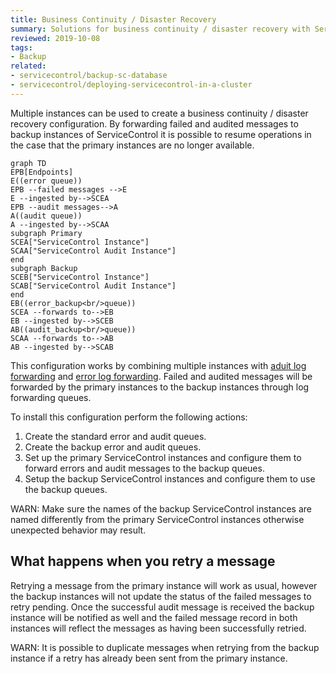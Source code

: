 ```yaml
---
title: Business Continuity / Disaster Recovery
summary: Solutions for business continuity / disaster recovery with ServiceControl
reviewed: 2019-10-08
tags:
- Backup
related:
- servicecontrol/backup-sc-database
- servicecontrol/deploying-servicecontrol-in-a-cluster
---
```


Multiple instances can be used to create a business continuity / disaster recovery configuration. By forwarding failed and audited messages to backup instances of ServiceControl it is possible to resume operations in the case that the primary instances are no longer available.

```mermaid
graph TD
EPB[Endpoints] 
E((error queue))
EPB --failed messages -->E
E --ingested by-->SCEA
EPB --audit messages-->A
A((audit queue))
A --ingested by-->SCAA
subgraph Primary
SCEA["ServiceControl Instance"]
SCAA["ServiceControl Audit Instance"]
end
subgraph Backup
SCEB["ServiceControl Instance"]
SCAB["ServiceControl Audit Instance"]
end
EB((error_backup<br/>queue))
SCEA --forwards to-->EB
EB --ingested by-->SCEB
AB((audit_backup<br/>queue))
SCAA --forwards to-->AB
AB --ingested by-->SCAB
```

This configuration works by combining multiple instances with [aduit log forwarding](creating-config-file.md#servicecontrolforwardauditmessages) and [error log forwarding](creating-config-file.md#servicebuserrorlogqueue). Failed and audited messages will be forwarded by the primary instances to the backup instances through log forwarding queues.

To install this configuration perform the following actions:

1. Create the standard error and audit queues.
1. Create the backup error and audit queues.
1. Set up the primary ServiceControl instances and configure them to forward errors and audit messages to the backup queues.
1. Setup the backup ServiceControl instances and configure them to use the backup queues.

WARN: Make sure the names of the backup ServiceControl instances are named differently from the primary ServiceControl instances otherwise unexpected behavior may result.

## What happens when you retry a message

Retrying a message from the primary instance will work as usual, however the backup instances will not update the status of the failed messages to retry pending. Once the successful audit message is received the backup instance will be notified as well and the failed message record in both instances will reflect the messages as having been successfully retried.

WARN: It is possible to duplicate messages when retrying from the backup instance if a retry has already been sent from the primary instance.


